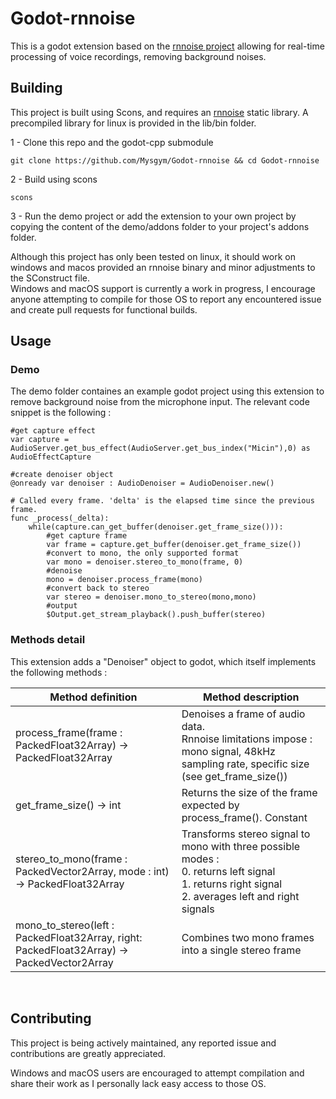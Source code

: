 # Godot-rnnoise

This is a godot extension based on the [rnnoise project](https://gitlab.xiph.org/xiph/rnnoise) allowing for real-time processing of voice recordings, removing background noises.
<br>
## Building

This project is built using Scons, and requires an [rnnoise](https://gitlab.xiph.org/xiph/rnnoise) static library. A precompiled library for linux is provided in the lib/bin folder.

  1 - Clone this repo and the godot-cpp submodule  
  ```
  git clone https://github.com/Mysgym/Godot-rnnoise && cd Godot-rnnoise
  ```

  2 - Build using scons  
  ```
  scons
  ```

  3 - Run the demo project or add the extension to your own project by copying the content of the demo/addons folder to your project's addons folder.  

Although this project has only been tested on linux, it should work on windows and macos provided an rnnoise binary and minor adjustments to the SConstruct file.  
Windows and macOS support is currently a work in progress, I encourage anyone attempting to compile for those OS to report any encountered issue and create pull requests for functional builds.

## Usage

### Demo

The demo folder containes an example godot project using this extension to remove background noise from the microphone input.
The relevant code snippet is the following :

```gdscript
#get capture effect
var capture = AudioServer.get_bus_effect(AudioServer.get_bus_index("Micin"),0) as AudioEffectCapture

#create denoiser object
@onready var denoiser : AudioDenoiser = AudioDenoiser.new()

# Called every frame. 'delta' is the elapsed time since the previous frame.
func _process(_delta):
	while(capture.can_get_buffer(denoiser.get_frame_size())):
		#get capture frame
		var frame = capture.get_buffer(denoiser.get_frame_size())
		#convert to mono, the only supported format
		var mono = denoiser.stereo_to_mono(frame, 0)
		#denoise
		mono = denoiser.process_frame(mono)
		#convert back to stereo
		var stereo = denoiser.mono_to_stereo(mono,mono)
		#output
		$Output.get_stream_playback().push_buffer(stereo)
```  
### Methods detail
This extension adds a "Denoiser" object to godot, which itself implements the following methods :

| Method definition | Method description |
| ------------------|--------------------|
| process_frame(frame : PackedFloat32Array) -> PackedFloat32Array | Denoises a frame of audio data.<br>Rnnoise limitations impose : mono signal, 48kHz sampling rate, specific size (see get_frame_size()) |
| get_frame_size() -> int | Returns the size of the frame expected by process_frame(). Constant |
| stereo_to_mono(frame : PackedVector2Array, mode : int) -> PackedFloat32Array | Transforms stereo signal to mono with three possible modes : <br> 0. returns left signal <br> 1. returns right signal <br> 2. averages left and right signals|
| mono_to_stereo(left : PackedFloat32Array, right: PackedFloat32Array) -> PackedVector2Array | Combines two mono frames into a single stereo frame|  
<br>  

## Contributing

This project is being actively maintained, any reported issue and contributions are greatly appreciated.

Windows and macOS users are encouraged to attempt compilation and share their work as I personally lack easy access to those OS.
